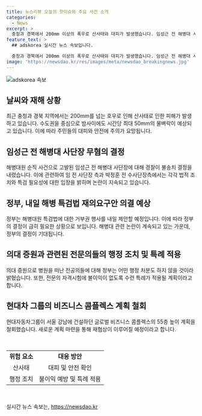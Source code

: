 ```yaml
---
title: 뉴스리뷰 오늘의 핫이슈와 주요 사건 소개
categories:
  - News
excerpt: >
  충청과 경북에서 200mm 이상의 폭우로 산사태와 대피가 발생했습니다. 임성근 전 해병대 사단장의 무혐의 결정에 허위사실로 명예훼손 주장, 정부는 해병대원 특검법 재의요구안에 거부권 행사할 것으로 보여집니다. 의대 증원 반발로 병원을 떠난 전공의들에 대해 어떤 행정 처분도 하지 않겠다는 방침과 현대차의 GBC 55층 계획 철회 소식도 이슈가 되고 있습니다. (150자)
feature_text: >
  ## adskorea 실시간 뉴스 속보입니다.

  충청과 경북에서 200mm 이상의 폭우로 산사태와 대피가 발생했습니다. 임성근 전 해병대 사단장의 무혐의 결정에 허위사실로 명예훼손 주장, 정부는 해병대원 특검법 재의요구안에 거부권 행사할 것으로 보여집니다. 의대 증원 반발로 병원을 떠난 전공의들에 대해 어떤 행정 처분도 하지 않겠다는 방침과 현대차의 GBC 55층 계획 철회 소식도 이슈가 되고 있습니다. (150자)
image: 'https://newsdao.kr/res/images/meta/newsdao_breakingnews.jpg'
---
```


<p><img src="https://newsdao.kr/res/images/meta/newsdao_breakingnews.jpg" alt="adskorea 속보" /></p>

<h2 data-ke-size="size26"><b>날씨와 재해 상황</b></h2>

<p data-ke-size="size16">최근 충청과 경북 지역에서는 200mm를 넘는 호우로 인해 산사태로 인한 피해가 발생하고 있습니다. 수도권을 중심으로 밤사이에도 시간당 최대 50mm의 물벼락이 예상되고 있습니다. 이에 따라 주민들의 대피와 안전에 주의가 요망됩니다.</p>

<h2 data-ke-size="size24"><b>임성근 전 해병대 사단장 무혐의 결정</b></h2>

<p data-ke-size="size16">해병대원 순직 사건으로 고발된 임성근 전 해병대 사단장에 대해 경찰이 불송치 결정을 내렸습니다. 이에 관련하여 임 전 사단장 측과 박정훈 전 수사단장측에서는 각각 법적 조치와 특검 필요성에 대한 입장을 밝히며 논란이 지속되고 있습니다.</p>

<h2 data-ke-size="size24"><b>정부, 내일 해병 특검법 재의요구안 의결 예상</b></h2>

<p data-ke-size="size16">정부는 해병대원 특검법에 대한 거부권 행사를 내일 제안할 예정입니다. 이에 따라 정부의 결정이 급히 필요한 상황으로 보입니다. 해병대 관련 논란이 계속되고 있는 가운데, 정부의 결정이 기대됩니다.</p>

<h2 data-ke-size="size24"><b>의대 증원과 관련된 전문의들의 행정 조치 및 특례 적용</b></h2>

<p data-ke-size="size16">의대 증원으로 병원을 떠난 전공의들에 대해 정부는 어떤 행정 처분도 하지 않을 것이라 밝혔습니다. 또한, 전문의 자격시험에 불이익이 없도록 수련 특례가 적용될 계획이라고 합니다.</p>

<h2 data-ke-size="size24"><b>현대차 그룹의 비즈니스 콤플렉스 계획 철회</b></h2>

<p data-ke-size="size16">현대자동차그룹이 서울 강남에 건설하던 글로벌 비즈니스 콤플렉스의 55층 높이 계획을 철회했습니다. 새로운 계획 마련을 통해 재협상이 이루어질 예정이라고 합니다.</p>

<p data-ke-size="size16">&nbsp;</p>

<table>
    <tbody>
        <tr>
            <td style="text-align: center; height: 17px;"><b>위험 요소</b></td>
            <td style="text-align: center; height: 17px;"><b>대응 방안</b></td>
        </tr>
        <tr>
            <td style="text-align: center; height: 17px;">산사태</td>
            <td style="text-align: center; height: 17px;">대피 및 안전 확인</td>
        </tr>
        <tr>
            <td style="text-align: center; height: 17px;">행정 조치</td>
            <td style="text-align: center; height: 17px;">불이익 예방 및 특례 적용</td>
        </tr>
    </tbody>
</table>

<p data-ke-size="size16">&nbsp;</p>
실시간 뉴스 속보는, <a href="https://newsdao.kr" rel="dofollow">https://newsdao.kr</a>


